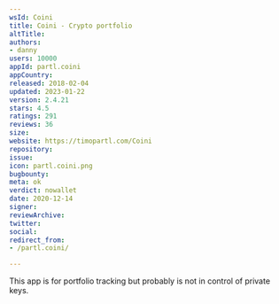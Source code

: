 ```yaml
---
wsId: Coini
title: Coini - Crypto portfolio
altTitle: 
authors:
- danny
users: 10000
appId: partl.coini
appCountry: 
released: 2018-02-04
updated: 2023-01-22
version: 2.4.21
stars: 4.5
ratings: 291
reviews: 36
size: 
website: https://timopartl.com/Coini
repository: 
issue: 
icon: partl.coini.png
bugbounty: 
meta: ok
verdict: nowallet
date: 2020-12-14
signer: 
reviewArchive: 
twitter: 
social: 
redirect_from:
- /partl.coini/

---
```


This app is for portfolio tracking but probably is not in control of private keys.

